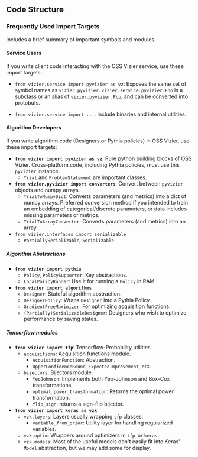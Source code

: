 ## Code Structure <a name="code_structure"></a>

### Frequently Used Import Targets <a name="freq_import_targets"></a>

Includes a brief summary of important symbols and modules.

#### Service Users <a name="service_users"></a>

If you write client code interacting with the OSS Vizier service, use these
import targets:

* `from vizier.service import pyvizier as vz`: Exposes the same set of symbol names as `vizier.pyvizier`. `vizier.service.pyvizier.Foo` is a subclass or an alias of `vizier.pyvizier.Foo`, and can be converted into protobufs.
<!-- TODO(b/226560768): Update this entry after the clean up -->
* `from vizier.service import ...`: Include binaries and internal utilities.

#### Algorithm Developers

If you write algorithm code (Designers or Pythia policies) in OSS Vizier, use
these import targets:

* **`from vizier import pyvizier as vz`**: Pure python building blocks of OSS Vizier. Cross-platform code, including Pythia policies, must use this `pyvizier` instance.
  * `Trial` and `ProblemStatement` are important classes.
* **`from vizier.pyvizier import converters`**: Convert between `pyvizier` objects and numpy arrays.
  * `TrialToNumpyDict`: Converts parameters (and metrics) into a dict of numpy arrays. Preferred conversion method if you intended to train an embedding of categorical/discrete parameters, or data includes missing parameters or metrics.
  * `TrialToArrayConverter`: Converts parameters (and metrics) into an array.
* `from vizier.interfaces import serializable`
  * `PartiallySerializable`, `Serializable`

##### Algorithm Abstractions
* **`from vizier import pythia`**
  * `Policy`, `PolicySupporter`: Key abstractions.
  * `LocalPolicyRunner`: Use it for running a `Policy` in RAM.
* **`from vizier import algorithms`**
  * `Designer`: Stateful algorithm abstraction.
  * `DesignerPolicy`: Wraps `Designer` into a Pythia Policy.
  * `GradientFreeMaximizer`: For optimizing acquisition functions.
  * `(Partially)SerializableDesigner`: Designers who wish to optimize performance by saving states.

##### Tensorflow modules
* **`from vizier import tfp`**: Tensorflow-Probability utilities.
  * `acquisitions`: Acquisition functions module.
     * `AcquisitionFunction`: Abstraction.
     * `UpperConfidenceBound`, `ExpectedImprovement`, etc.
  * `bijectors`: Bijectors module.
    * `YeoJohnson`: Implements both Yeo-Johnson and Box-Cox transformations.
    * `optimal_power_transformation`: Returns the optimal power transformation.
    * `flip_sign`: returns a sign-flip bijector.
* **`from vizier import keras as vzk`**
  * `vzk.layers`: Layers usually wrapping `tfp` classes.
      * `variable_from_prior`: Utility layer for handling regularized variables.
  * `vzk.optim`: Wrappers around optimizers in `tfp `or `keras`.
  * `vzk.models`: Most of the useful models don't easily fit into Keras' `Model` abstraction, but we may add some for display.
